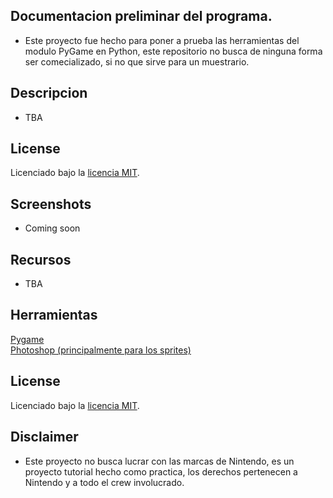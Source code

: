 ## Documentacion preliminar del programa.

- Este proyecto fue hecho para poner a prueba las herramientas del modulo PyGame en Python, este repositorio no busca de ninguna forma ser comecializado, si no que sirve para un muestrario.

## Descripcion

- TBA

## License

Licenciado bajo la [licencia MIT](https://opensource.org/licenses/MIT).

## Screenshots

- Coming soon

## Recursos

- TBA

## Herramientas

[Pygame](https://www.pygame.org/news)
<br>
[Photoshop (principalmente para los sprites)](https://www.adobe.com/products/photoshop.html)

## License

Licenciado bajo la [licencia MIT](https://opensource.org/licenses/MIT).

## Disclaimer

- Este proyecto no busca lucrar con las marcas de Nintendo, es un proyecto tutorial hecho como practica, los derechos pertenecen a Nintendo y a todo el crew involucrado.
